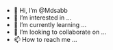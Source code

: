 - 👋 Hi, I’m @Mdsabb
- 👀 I’m interested in ...
- 🌱 I’m currently learning ...
- 💞️ I’m looking to collaborate on ...
- 📫 How to reach me ...

<!---
Mdsabb/Mdsabb is a ✨ special ✨ repository because its `README.md` (this file) appears on your GitHub profile.
You can click the Preview link to take a look at your changes.
--->
